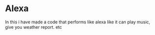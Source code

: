 # Alexa
In this i have made a code that performs like alexa like it can play music, give you weather report. etc
